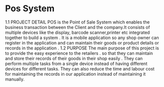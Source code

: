 <h1> Pos System </h1>
1.1 PROJECT DETAIL 
 POS  is the Point of Sale System which enables the business transaction between the Client and the company.It consists of multiple devices like the display, barcode scanner,printer etc integrated together to build a system . It is a mobile application so any shop owner can register in the application and can maintain their goods or product  details or records in the application . 
1.2 PURPOSE 
The main purpose of this project is to provide the easy experience to the retailers . so that they can maintain and store their records of their goods in their shop easily . They can perform multiple tasks from a single device instead of having different devices for different tasks. They can also reduce the time and labour cost for maintaining the records in our application instead of maintaining it manually. 



